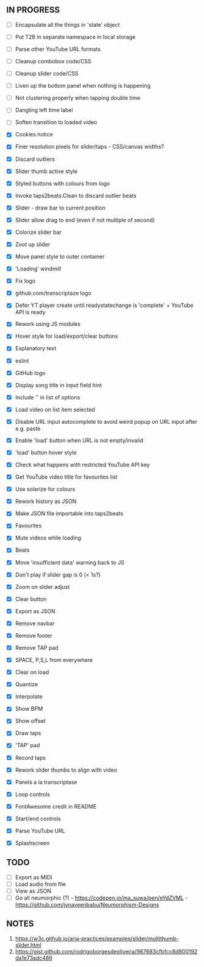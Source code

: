 ## IN PROGRESS

- [ ] Encapsulate all the things in 'state' object
- [ ] Put T2B in separate namespace in local storage
- [ ] Parse other YouTube URL formats

- [ ] Cleanup combobox code/CSS
- [ ] Cleanup slider code/CSS
- [ ] Liven up the bottom panel when nothing is happening
- [ ] Not clustering properly when tapping double time
- [ ] Dangling left time label
- [ ] Soften transition to loaded video

- [x] Cookies notice
- [x] Finer resolution pixels for slider/taps - CSS/canvas widths?
- [x] Discard outliers
- [x] Slider thumb active style
- [x] Styled buttons with colours from logo
- [x] Invoke taps2beats.Clean to discard outlier beats
- [x] Slider - draw bar to current position
- [x] Slider allow drag to end (even if not multiple of second)
- [x] Colorize slider bar
- [x] Zoot up slider
- [x] Move panel style to outer container
- [x] 'Loading' windmill
- [x] Fix logo
- [x] github.com/transcriptaze logo
- [x] Defer YT player create until readystatechange is 'complete' + YouTube API is ready
- [x] Rework using JS modules
- [x] Hover style for load/export/clear buttons
- [x] Explanatory text
- [x] eslint
- [x] GitHub logo
- [x] Display song title in input field hint
- [x] Include '' in list of options
- [x] Load video on list item selected
- [x] Disable URL input autocomplete to avoid weird popup on URL input after e.g. paste
- [x] Enable 'load' button when URL is not empty/invalid
- [x] 'load' button hover style 
- [x] Check what happens with restricted YouTube API key
- [x] Get YouTube video title for favourites list
- [x] Use solarize for colours
- [x] Rework history as JSON
- [x] Make JSON file importable into taps2beats
- [x] Favourites
- [x] Mute videos while loading
- [x] Beats
- [x] Move 'insufficient data' warning back to JS
- [x] Don't play if slider gap is 0 (< 1s?)
- [x] Zoom on slider adjust
- [x] Clear button
- [x] Export as JSON
- [x] Remove navbar
- [x] Remove footer
- [x] Remove TAP pad
- [x] SPACE, P,S,L from everywhere
- [x] Clear on load
- [x] Quantize
- [x] Interpolate
- [x] Show BPM
- [x] Show offset
- [x] Draw taps
- [x] 'TAP' pad
- [x] Record taps
- [x] Rework slider thumbs to align with video
- [x] Panels a la transcriptase
- [x] Loop controls
- [x] FontAwesome credit in README
- [x] Start/end controls
- [x] Parse YouTube URL
- [x] Splashscreen

## TODO

- [ ] Export as MIDI
- [ ] Load audio from file
- [ ] View as JSON
- [ ] Go all neumorphic (?)
      - https://codepen.io/ma_suwa/pen/eYdZVML
      - https://github.com/jvnaveenbabu/Neumorphism-Designs

## NOTES

1. https://w3c.github.io/aria-practices/examples/slider/multithumb-slider.html
2. https://gist.github.com/rodrigoborgesdeoliveira/987683cfbfcc8d800192da1e73adc486

